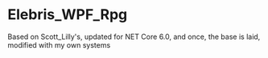 # Elebris_WPF_Rpg
 Based on Scott_Lilly's, updated for NET Core 6.0, and once, the base is laid, modified with my own systems
